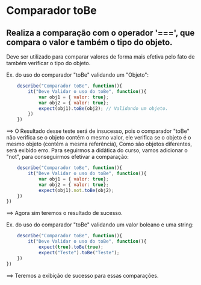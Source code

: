 # Comparador toBe
## Realiza a comparação com o operador '===', que compara o valor e também o tipo do objeto.
Deve ser utilizado para comparar valores de forma mais efetiva pelo fato de também verificar o tipo do objeto.

Ex. do uso do comparador "toBe" validando um "Objeto":

```js
    describe("Comparador toBe", function(){
        it("Deve Validar o uso do toBe", function(){
            var obj1 = { valor: true};
            var obj2 = { valor: true};
            expect(obj1).toBe(obj2); // Validando um objeto.
        })
    })
```

==> O Resultado desse teste será de insucesso, pois o comparador "toBe" não verifica se o objeto contém o mesmo valor, ele verifica se o objeto é o mesmo objeto (contém a mesma referência),
Como são objetos diferentes, será exibido erro. Para seguirmos a didática do curso, vamos adicionar o "not", para conseguirmos efetivar a comparação:

```js
    describe("Comparador toBe", function(){
        it("Deve Validar o uso do toBe", function(){
            var obj1 = { valor: true};
            var obj2 = { valor: true};
            expect(obj1).not.toBe(obj2);
    })
})
```

==> Agora sim teremos o resultado de sucesso.

Ex. do uso do comparador "toBe" validando um valor boleano e uma string:

```js
    describe("Comparador toBe", function(){
        it("Deve Validar o uso do toBe", function(){
            expect(true).toBe(true);
            expect("Teste").toBe("Teste");
    })
})
```

==> Teremos a exibição de sucesso para essas comparações.
